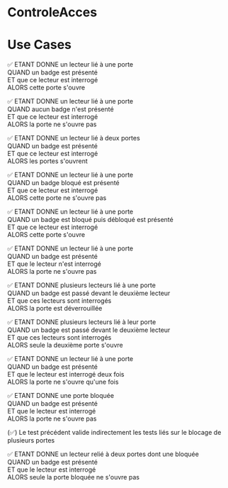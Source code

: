 # ControleAcces

# Use Cases
✅ ETANT DONNE un lecteur lié à une porte  
QUAND un badge est présenté  
ET que ce lecteur est interrogé  
ALORS cette porte s'ouvre

✅ ETANT DONNE un lecteur lié à une porte  
QUAND aucun badge n'est présenté  
ET que ce lecteur est interrogé  
ALORS la porte ne s'ouvre pas

✅ ETANT DONNE un lecteur lié à deux portes  
QUAND un badge est présenté  
ET que ce lecteur est interrogé  
ALORS les portes s'ouvrent

✅ ETANT DONNE un lecteur lié à une porte  
QUAND un badge bloqué est présenté  
ET que ce lecteur est interrogé  
ALORS cette porte ne s'ouvre pas

✅ ETANT DONNE un lecteur lié à une porte  
QUAND un badge est bloqué puis débloqué est présenté  
ET que ce lecteur est interrogé  
ALORS cette porte s'ouvre

✅ ETANT DONNE un lecteur lié à une porte  
QUAND un badge est présenté  
ET que le lecteur n'est interrogé  
ALORS la porte ne s'ouvre pas

✅ ETANT DONNE plusieurs lecteurs lié à une porte  
QUAND un badge est passé devant le deuxième lecteur  
ET que ces lecteurs sont interrogés  
ALORS la porte est déverrouillée

✅ ETANT DONNE plusieurs lecteurs lié à leur porte  
QUAND un badge est passé devant le deuxième lecteur  
ET que ces lecteurs sont interrogés  
ALORS seule la deuxième porte s'ouvre

✅ ETANT DONNE un lecteur lié à une porte  
QUAND un badge est présenté  
ET que le lecteur est interrogé deux fois  
ALORS la porte ne s'ouvre qu'une fois

✅ ETANT DONNE une porte bloquée  
QUAND un badge est présenté  
ET que le lecteur est interrogé  
ALORS la porte ne s'ouvre pas

(✅) Le test précédent valide indirectement les tests liés sur le blocage de plusieurs portes

✅ ETANT DONNE un lecteur relié à deux portes dont une bloquée  
QUAND un badge est présenté  
ET que le lecteur est interrogé  
ALORS seule la porte bloquée ne s'ouvre pas